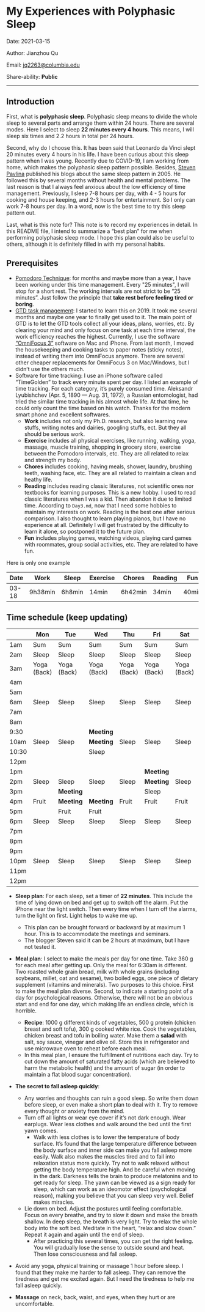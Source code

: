 # My Experiences with Polyphasic Sleep

Date: 2021-03-15

Author: Jianzhou Qu

Email: <jq2263@columbia.edu>

Share-ability: **Public**

---

## Introduction

First, what is **polyphasic sleep**. Polyphasic sleep means to divide the whole sleep to several parts and arrange them within 24 hours. There are several modes. Here I select to sleep **22 minutes every 4 hours**. This means, I will sleep six times and 2.2 hours in total per 24 hours.

Second, why do I choose this. It has been said that Leonardo da Vinci slept 20 minutes every 4 hours in his life. I have been curious about this sleep pattern when I was young. Recently due to COVID-19, I am working from home, which makes the polyphasic sleep pattern possible. Besides, [Steven Pavlina](https://stevepavlina.com/blog/2005/10/polyphasic-sleep/) published his blogs about the same sleep pattern in 2005. He followed this by several months without health and mental problems. The last reason is that I always feel anxious about the low efficiency of time management. Previously, I sleep 7-8 hours per day, with 4 - 5 hours for cooking and house keeping, and 2-3 hours for entertainment. So I only can work 7-8 hours per day. In a word, now is the best time to try this sleep pattern out.

Last, what is this note for? This note is to record my experiences in detail. In this README file, I intend to summarize a “best plan” for me when performing polyphasic sleep mode. I hope this plan could also be useful to others, although it is definitely filled in with my personal habits.

## Prerequisites

- [Pomodoro Technique](https://en.wikipedia.org/wiki/Pomodoro_Technique#:~:text=The%20Pomodoro%20Technique%20is%20a,length%2C%20separated%20by%20short%20breaks.): for months and maybe more than a year, I have been working under this time management. Every "25 minutes", I will stop for a short rest.  The working intervals are not strict to be “25 minutes”. Just follow the principle that **take rest before feeling tired or boring**.
- [GTD task management](https://en.wikipedia.org/wiki/Getting_Things_Done): I started to learn this on 2019. It took me several months and maybe one year to finally get used to it. The main point of GTD is to let the GTD tools collect all your ideas, plans, worries, etc. By clearing your mind and only focus on one task at each time interval, the work efficiency reaches the highest. Currently, I use the software [“OmniFocus 3”](https://www.omnigroup.com/omnifocus/ios) software on Mac and iPhone. From last month, I moved the housekeeping and cooking tasks to paper notes (sticky notes), instead of writing them into OmniFocus anymore. There are several other cheaper replacements for OmniFocus 3 on Mac/Windows, but  I didn’t use the others much.
- Software for time tracking: I use an iPhone software called “TimeGolden” to track every minute spent per day. I listed an example of time tracking. For each category, it’s purely consumed time. Aleksandr Lyubishchev (Apr. 5, 1890 — Aug. 31, 1972), a Russian entomologist, had tried the similar time tracking in his almost whole life. At that time, he could only count the time based on his watch. Thanks for the modern smart phone and excellent softwares. 
    - **Work** includes not only my Ph.D. research, but also learning new stuffs,  writing notes and dairies, googling stuffs, ect. But they all should be serious work. 
    - **Exercise** includes all physical exercises, like running, walking, yoga, massage, muscle training, shopping in grocery store, exercise between the Pomodoro intervals, etc. They are all related to relax and strength my body.
    - **Chores** includes cooking, having meals, shower, laundry, brushing teeth, washing face, etc. They are all related to maintain a clean and heathy life.
    - **Reading** includes reading classic literatures, not scientific ones nor textbooks for learning purposes. This is a new hobby. I used to read classic literatures when I was a kid. Then abandon it due to limited time. According to `Day3.md`, now that I need some hobbies to maintain my interests on work. Reading is the best one after serious comparison. I also thought to learn playing pianos, but I have no experience at all. Definitely I will get frustrated by the difficulty to learn it alone, so postponed it to the future plan.
    - **Fun** includes playing games, watching videos, playing card games with roommates, group social activities, etc. They are related to have fun. 

Here is only one example

| Date  | Work    | Sleep  | Exercise | Chores  | Reading | Fun   |
| ----- | ------- | ------ | -------- | ------- | ------- | ----- |
| 03-18 | 9h38min | 6h8min | 14min    | 6h42min | 34min   | 40min |

## Time schedule (keep updating)

|       | Mon         | Tue         | Wed         | Thu         | Fri         | Sat         | Sun         |
| ----- | ----------- | ----------- | ----------- | ----------- | ----------- | ----------- | ----------- |
| 1am   | Sum         | Sum         | Sum         | Sum         | Sum         | Sum         | Sum         |
| 2am   | Sleep       | Sleep       | Sleep       | Sleep       | Sleep       | Sleep       | Sleep       |
| 3am   | Yoga (Back) | Yoga (Back) | Yoga (Back) | Yoga (Back) | Yoga (Back) | Yoga (Back) | Yoga (Back) |
| 4am   |             |             |             |             |             |             |             |
| 5am   |             |             |             |             |             |             |             |
| 6am   | Sleep       | Sleep       | Sleep       | Sleep       | Sleep       | Sleep       | Sleep       |
| 7am   |             |             |             |             |             |             |             |
| 8am   |             |             |             |             |             |             |             |
| 9:30  |             |             | **Meeting** |             |             |             |             |
| 10am  | Sleep       | Sleep       | **Meeting** | Sleep       | Sleep       | Sleep       | Sleep       |
| 10:30 |             |             | Sleep       |             |             |             |             |
| 12pm  |             |             |             |             |             |             |             |
| 1pm   |             |             |             |             | **Meeting** |             |             |
| 2pm   | Sleep       | Sleep       | Sleep       | Sleep       | **Meeting** | Sleep       | Sleep       |
| 3pm   |             | **Meeting** |             |             | Sleep       |             |             |
| 4pm   | Fruit       | **Meeting** | **Meeting** | Fruit       | Fruit       | Fruit       | Fruit       |
| 5pm   |             | Fruit       | Fruit       |             |             |             |             |
| 6pm   | Sleep       | Sleep       | Sleep       | Sleep       | Sleep       | Sleep       | Sleep       |
| 7pm   |             |             |             |             |             |             |             |
| 8pm   |             |             |             |             |             |             |             |
| 9pm   |             |             |             |             |             |             |             |
| 10pm  | Sleep       | Sleep       | Sleep       | Sleep       | Sleep       | Sleep       | Sleep       |
| 11pm  |             |             |             |             |             |             |             |
| 12pm  |             |             |             |             |             |             |             |



-  **Sleep plan**: For each sleep, set a timer of **22 minutes**. This include the time of lying down on bed and get up to switch off the alarm. Put the iPhone near the light switch. Then every time when I turn off the alarms, turn the light on first. Light helps to wake me up.
    - This plan can be brought forward or backward by at maximum 1 hour. This is to accommodate the meetings and seminars. 
    - The blogger Steven said it can be 2 hours at maximum, but I have not tested it. 

- **Meal plan**: I select to make the meals per day for one time. Take 360 g for each meal after getting up. Only the meal for 6:30am is different. Two roasted whole grain bread, milk with whole grains (including soybeans,  millet, oat and sesame), two boiled eggs, one piece of dietary supplement (vitamins and minerals). Two purposes to this choice. First to make the meal plan diverse. Second, to indicate a starting point of a day for psychological reasons. Otherwise, there will not be an obvious start and end for one day, which making life an endless circle, which is horrible.
    - **Recipe**: 1000 g different kinds of vegetables, 500 g protein (chicken breast and soft tofu), 300 g cooked white rice. Cook the vegetables, chicken breast and tofu in boiling water. Make them a **salad** with salt, soy sauce, vinegar and olive oil.  Store this in refrigerator and use microwave oven to reheat before each meal.
    - In this meal plan, I ensure the fulfillment of nutritions each day. Try to cut down the amount of saturated fatty acids (which are believed to harm the metabolic health) and the amount of sugar (in order to maintain a flat blood sugar concentration). 
- **The secret to fall asleep quickly**:
    - Any worries and thoughts can ruin a good sleep. So write them down before sleep, or even make a short plan to deal with it. Try to remove every thought or anxiety from the mind.
    - Turn off all lights or wear eye cover if it’s not dark enough. Wear earplugs. Wear less clothes and walk around the bed until the first yawn comes. 
        - Walk with less clothes is to lower the temperature of body surface. It’s found that the large temperature difference between the body surface and inner side can make you fall asleep more easily. Walk also makes the muscles tired and to fall into relaxation status more quickly. Try not to walk relaxed without getting the body temperature high. And be careful when moving in the dark. Darkness tells the brain to produce melatonins and to get ready for sleep. The yawn can be viewed as a sign ready for sleep, which can work as an ideomotor effect (psychological reason), making you believe that you can sleep very well. Belief makes miracles.
    - Lie down on bed. Adjust the postures until feeling comfortable. Focus on every breathe, and try to slow it down and make the breath shallow. In deep sleep, the breath is very light. Try to relax the whole body into the soft bed. Meditate in the heart, “relax and slow down.” Repeat it again and again until the end of sleep.
        - After practicing this several times, you can get the right feeling. You will gradually lose the sense to outside sound and heat. Then lose consciousness and fall asleep.
- Avoid any yoga, physical training or massage 1 hour before sleep. I found that they make me harder to fall asleep. They can remove the tiredness and get me excited again. But I need the tiredness to help me fall asleep quickly. 
- **Massage** on neck, back, waist, and eyes, when they hurt or are uncomfortable.